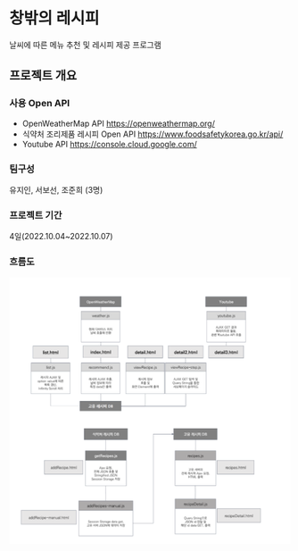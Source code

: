# 창밖의 레시피
날씨에 따른 메뉴 추천 및 레시피 제공 프로그램
## 프로젝트 개요
### 사용 Open API
* OpenWeatherMap API https://openweathermap.org/
* 식약처 조리제품 레시피 Open API https://www.foodsafetykorea.go.kr/api/
* Youtube API https://console.cloud.google.com/
### 팀구성
유지인, 서보선, 조준희 (3명)
### 프로젝트 기간
4일(2022.10.04~2022.10.07)
### 흐름도
![Alt text](flow.png)

